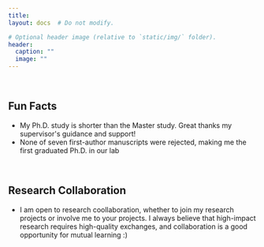 ```yaml
---
title:
layout: docs  # Do not modify.

# Optional header image (relative to `static/img/` folder).
header:
  caption: ""
  image: ""
---
```


<br>
<h2><b>Fun Facts</b></h2>
<ul>
<li>My Ph.D. study is shorter than the Master study. Great thanks my supervisor's guidance and support!</li>
<li>None of seven first-author manuscripts were rejected, making me the first graduated Ph.D. in our lab</li>
</ul>

<br>
<h2><b>Research Collaboration</b></h2>
<ul>
<li>I am open to research coollaboration, whether to join my research projects or involve me to your projects. I always believe that high-impact research requires high-quality exchanges, and collaboration is a good opportunity for mutual learning :)</li>
</ul>
